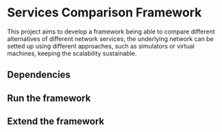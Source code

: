 # Services Comparison Framework
This project aims to develop a framework being able to compare different alternatives of different network services; the
underlying network can be setted up using different approaches, such as simulators or virtual machines, keeping the
scalability sustainable.

## Dependencies

## Run the framework

## Extend the framework
